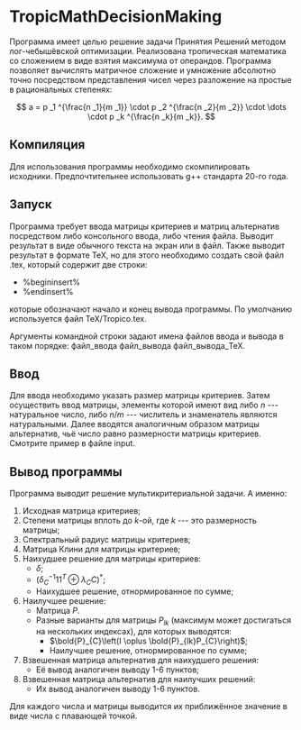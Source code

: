 # TropicMathDecisionMaking

Программа имеет целью решение задачи Принятия Решений методом лог-чебышёвской оптимизации. Реализована тропическая математика со сложением в виде взятия максимума от операндов.
Программа позволяет вычислять матричное сложение и умножение абсолютно точно посредством представления чисел через разложение на простые в рациональных степенях:

$$ a = p _1 ^{\frac{n _1}{m _1}} \cdot p _2 ^{\frac{n _2}{m _2}} \cdot \dots \cdot p _k ^{\frac{n _k}{m _k}}. $$

## Компиляция

Для использования программы необходимо скомпилировать исходники. Предпочтительнее использовать g++ стандарта 20-го года.

## Запуск

Программа требует ввода матрицы критериев и матриц альтернатив посредством либо консольного ввода, либо чтения файла. Выводит результат в виде обычного текста на экран или в файл.
Также выводит результат в формате TeX, но для этого необходимо создать свой файл .tex, который содержит две строки:

- %begininsert%
- %endinsert%

которые обозначают начало и конец вывода программы. По умолчанию используется файл TeX/Tropico.tex.

Аргументы командной строки задают имена файлов ввода и вывода в таком порядке: файл_ввода файл_вывода файл_вывода_TeX.

## Ввод

Для ввода необходимо указать размер матрицы критериев. Затем осуществить ввод матрицы, элементы которой имеют вид либо $n$ --- натуральное число, либо $n/m$ --- числитель и знаменатель являются натуральными.
Далее вводятся аналогичным образом матрицы альтернатив, чьё число равно размерности матрицы критериев. Смотрите пример в файле input.

## Вывод программы

Программа выводит решение мультикритериальной задачи. А именно:

1. Исходная матрица критериев;
2. Степени матрицы вплоть до $k$-ой, где $k$ --- это размерность матрицы;
3. Спектральный радиус матрицы критериев;
4. Матрица Клини для матрицы критериев;
5. Наихудшее решение для матрицы критериев:
   + $\delta$;
   + $\left(\delta_{C}^{-1}11^T \oplus \lambda_{C}C\right)^*$;
   + Наихудшее решение, отнормированное по сумме;
6. Наилучшее решение:
   + Матрица $P$.
   + Разные варианты для матрицы $P_{lk}$ (максимум может достигаться на нескольких индексах), для которых выводятся:
     - $\bold{P}_{C}\left(I \oplus \bold{P}_{lk}P_{C}\right)$;
     - Наилучшее решение, отнормированное по сумме;
7. Взвешенная матрица альтернатив для наихудшего решения:
   - Её вывод аналогичен выводу 1-6 пунктов;
8. Взвешенная матрица альтернатив для наилучших решений:
   - Их вывод аналогичен выводу 1-6 пунктов.

Для каждого числа и матрицы выводится их приближённое значение в виде числа с плавающей точкой.
